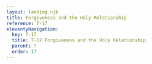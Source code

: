 ```yaml
---
layout: landing.njk
title: Forgiveness and the Holy Relationship
reference: T-17 
eleventyNavigation:
  key: T-17
  title: T-17 Forgiveness and the Holy Relationship
  parent: T
  order: 17
---
```

